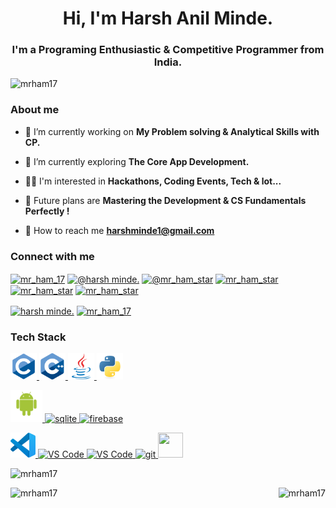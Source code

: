 <h1 align="center">Hi,  I'm Harsh Anil Minde.</h1>
<h3 align="center">I'm a Programing Enthusiastic & Competitive Programmer from India.</h3>

<p align="left"> <img src="https://komarev.com/ghpvc/?username=mrham17&label=Profile%20views&color=0e75b6&style=flat" alt="mrham17" /> </p>

<h3 align="left">About me</h3>

- 🌱 I’m currently working on **My Problem solving & Analytical Skills with CP.**

- 🔭 I’m currently exploring **The Core App Development.**

- 👨‍💻 I'm interested in **Hackathons, Coding Events, Tech & lot...**

- 📝 Future plans are **Mastering the Development & CS Fundamentals Perfectly !**

-  🚀 How to reach me **harshminde1@gmail.com**

<a> </a>

<h3 align="left">Connect with me</h3>
<p align="left">
<a href="https://auth.geeksforgeeks.org/user/mr_ham_17" target="blank">
<img align="center" src="https://raw.githubusercontent.com/rahuldkjain/github-profile-readme-generator/master/src/images/icons/Social/geeks-for-geeks.svg" alt="mr_ham_17" height="44" width="44" /></a>

<a href="https://www.hackerearth.com/@harsh minde." target="blank">
<img align="center" src="https://raw.githubusercontent.com/rahuldkjain/github-profile-readme-generator/master/src/images/icons/Social/hackerearth.svg" alt="@harsh minde." height="34" width="44" /></a>

<a href="https://www.hackerrank.com/@mr_ham_star" target="blank">
<img align="center" src="https://raw.githubusercontent.com/rahuldkjain/github-profile-readme-generator/master/src/images/icons/Social/hackerrank.svg" alt="@mr_ham_star" height="34" width="44" /></a>

<a href="https://www.leetcode.com/mr_ham_star" target="blank">
<img align="center" src="https://raw.githubusercontent.com/rahuldkjain/github-profile-readme-generator/master/src/images/icons/Social/leet-code.svg" alt="mr_ham_star" height="44" width="44" /></a>

<a href="https://www.codechef.com/users/mr_ham_star" target="blank">
<img align="center" src="https://cdn.jsdelivr.net/npm/simple-icons@3.1.0/icons/codechef.svg" alt="mr_ham_star" height="44" width="44" /></a>

<a href="https://codeforces.com/profile/mr_ham_star" target="blank">
<img align="center" src="https://raw.githubusercontent.com/rahuldkjain/github-profile-readme-generator/master/src/images/icons/Social/codeforces.svg" alt="mr_ham_star" height="44" width="44" /></a>

<a> </a>

<a href="https://linkedin.com/in/harsh minde." target="blank">
<img align="center" src="https://raw.githubusercontent.com/rahuldkjain/github-profile-readme-generator/master/src/images/icons/Social/linked-in-alt.svg" alt="harsh minde." height="36" width="36" /></a>

<a href="https://instagram.com/mr_ham_17" target="blank">
<img align="center" src="https://raw.githubusercontent.com/rahuldkjain/github-profile-readme-generator/master/src/images/icons/Social/instagram.svg" alt="mr_ham_17" height="36" width="36" /></a>

</p>

<a> </a>

<h3 align="left">Tech Stack</h3>
<p align="left"> 
<a href="https://www.cprogramming.com/" target="_blank" rel="noreferrer"> 
<img src="https://raw.githubusercontent.com/devicons/devicon/master/icons/c/c-original.svg" alt="c" width="42" height="42"/> </a> 

<a href="https://www.w3schools.com/cpp/" target="_blank" rel="noreferrer"> 
<img src="https://raw.githubusercontent.com/devicons/devicon/master/icons/cplusplus/cplusplus-original.svg" alt="cplusplus" width="42" height="42"/> </a> 

<a href="https://www.java.com" target="_blank" rel="noreferrer"> 
<img src="https://raw.githubusercontent.com/devicons/devicon/master/icons/java/java-original.svg" alt="java" width="42" height="42"/> </a> 

<a href="https://www.python.org" target="_blank" rel="noreferrer"> 
<img src="https://raw.githubusercontent.com/devicons/devicon/master/icons/python/python-original.svg" alt="python" width="42" height="42"/> </a> 



<a target="_blank" rel="noreferrer"> </a>



<a href="https://www.developer.android.com" target="_blank" rel="noreferrer">
<img src="https://raw.githubusercontent.com/devicons/devicon/master/icons/android/android-original-wordmark.svg" alt="android" width="51" height="51"/> </a> 

<a href="https://www.sqlite.org/" target="_blank" rel="noreferrer"> 
<img src="https://www.vectorlogo.zone/logos/sqlite/sqlite-icon.svg" alt="sqlite" width="40" height="40"/> </a> 

<a href="https://firebase.google.com/" target="_blank" rel="noreferrer"> 
<img src="https://www.vectorlogo.zone/logos/firebase/firebase-icon.svg" alt="firebase" width="41" height="41"/> </a> 



<a target="_blank" rel="noreferrer"> </a>



<a href="" target="_blank" rel="noreferrer"> 
<img src="https://github.com/devicons/devicon/blob/master/icons/vscode/vscode-original.svg" alt="VS Code" width="40" height="40">  

<img src="https://images.sftcdn.net/images/t_app-logo-xl,f_auto,dpr_2/p/4fc70006-96d2-11e6-b283-00163ec9f5fa/2446483752/code-blocks-icon%20(34).png" alt="VS Code" width="38" height="38">  

<img src="https://netbeans.apache.org/images/touch-icon-iphone-retina.png" alt="VS Code" width="40" height="40">

<a href="https://git-scm.com/" target="_blank" rel="noreferrer"> 
<img src="https://www.vectorlogo.zone/logos/git-scm/git-scm-icon.svg" alt="git" width="40" height="40"/> </a> 

<a href="https://git-scm.com/" target="_blank" rel="noreferrer"> 
<img src="https://cdn-icons-png.flaticon.com/128/270/270798.png" width="40" height="40">
</p>

<a> </a>

<p><img align="centre" src="https://github-readme-stats.vercel.app/api/top-langs?username=mrham17&show_icons=true&locale=en&layout=compact" alt="mrham17" /></p>

<p>&nbsp;<img align="left" src="https://github-readme-stats.vercel.app/api?username=mrham17&show_icons=true&locale=en" alt="mrham17" />
<img align="right" src="https://github-readme-streak-stats.herokuapp.com/?user=mrham17&" alt="mrham17" /></p>
